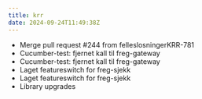 ```yaml
---
title: krr
date: 2024-09-24T11:49:38Z
---
```

- Merge pull request #244 from felleslosningerKRR-781
- Cucumber-test: fjernet kall til freg-gateway
- Cucumber-test: fjernet kall til freg-gateway
- Laget featureswitch for freg-sjekk
- Laget featureswitch for freg-sjekk
- Library upgrades

